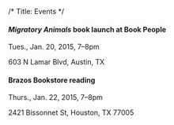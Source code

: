 /*
Title: Events
*/

#### _Migratory Animals_ book launch at Book People
<p class="event icon-calendar">Tues., Jan. 20, 2015, 7–8pm</p>
<p class="event icon-location">603 N Lamar Blvd, Austin, TX</p>

#### Brazos Bookstore reading
<p class="event icon-calendar">Thurs., Jan. 22, 2015, 7–8pm</p>
<p class="event icon-location">2421 Bissonnet St, Houston, TX 77005</p>
